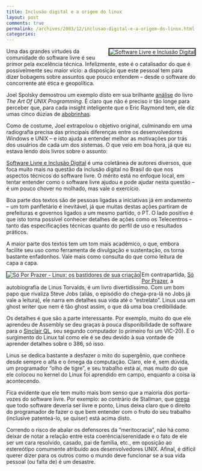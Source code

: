 ```yaml
---
title: Inclusão digital e a origem do linux
layout: post
comments: true
permalink: /archives/2003/12/inclusao-digital-e-a-origem-do-linux.html
categories:
---
```

<img src=//chester.me/img/blig/softlivre.jpg align="right" border=2 alt="Software Livre e Inclusão Digital">Uma das grandes virtudes da comunidade do software livre é seu primor pela excelência técnica. Infelizmente, este é o catalisador do que é possívelmente seu maior vício: a disposição que este pessoal tem para dizer bobagens sobre assuntos que pouco entendem &#8211; desde o software do concorrente até ética e geopolítica.

Joel Spolsky demostrou um exemplo disto em sua brilhante <a href="http://www.joelonsoftware.com/articles/Biculturalism.html" >análise</a> do livro *The Art Of UNIX Programming*. É claro que não é preciso ir tão longe para perceber que, para cada insight inteligente que o Eric Raymond tem, ele diz umas cinco dúzias de <a href="http://armedndangerous.blogspot.com/2002\_10\_13\_armedndangerous\_archive.html#83175091" >abobrinhas</a>.

Como de costume, Joel extrapolou o objetivo original, culminando em uma radiografia precisa das principais diferenças entre os desenvolvedores Windows e UNIX &#8211; e isto ajuda a entender melhor as motivações por trás dos usuários de cada um dos sistemas. O que veio em boa hora, já que eu estava lendo dois livros sobre o assunto:

<a href="http://www.submarino.com.br/books_productdetails.asp?Query=ProductPage&#038;ProdTypeId=1&#038;ProdId=203673&#038;ST=SE" >Software Livre e Inclusão Digital</a> é uma coletânea de autores diversos, que foca muito mais na questão da inclusão digital no Brasil do que nos aspectos técnicos do software livre. O mérito está no enfoque local, em tentar entender como o software livre ajudou e pode ajudar nesta questão &#8211; é um pouco chover no molhado, mas vale o exercício.

Boa parte dos textos são de pessoas ligadas a iniciativas já em andamento &#8211; um tom panfletário é inevitável, já que muitas destas ações partiram de prefeituras e governos ligados a um mesmo partido, o PT. O lado positivo é que isto torna possível conhecer detalhes de ações como os Telecentros &#8211; tanto das especificações técnicas quanto do perfil de uso e resultados práticos.

A maior parte dos textos tem um tom mais acadêmico, o que, embora facilite seu uso como ferramenta de divulgação e sustentação, os torna bastante enfadonhos. Vale mais como consulta do que como leitura de capa a capa.

<img src=//chester.me/img/blig/soporprazer.jpg align="left" border=1 alt="Só Por Prazer - Linux: os bastidores de sua criação">Em contrapartida, <a href="http://www.submarino.com.br/books_productdetails.asp?Query=ProductPage&#038;ProdTypeId=1&#038;ProdId=154139&#038;ST=SE" >Só Por Prazer</a>, a autobiografia de Linus Torvalds, é um livro divertidíssimo. Com um bom papo que rivaliza Steve Jobs (aliás, o episódio do chega-pra-lá no Jobs já vale a leitura), ele narra em detalhes sua vida até o &#8220;estrelato&#8221;. Linus usa um ghost writer que nem é tão ghost assim, o que dá uma boa credibilidade.

Os detalhes é que são a parte interessante. Por exemplo, muito do que ele aprendeu de Assembly se deu graças à pouca disponibilidade de software para o <a href="http://m.nu/datorer/ql-pic.html" >Sinclair QL</a>, seu segundo computador (o primeiro foi um VIC-20). E o surgimento do Linux tal como ele é se deu devido à sua vontade de aprender detalhes sobre o 386, só isso.

Linus se dedica bastante a desfazer o mito do supergênio, que conhece desde sempre o alfa e o ômega da computação. Claro, ele é, sem dúvida, um programador &#8220;olho de tigre&#8221;, e seu trabalho está aí, mas muito do que ele colocou no kernel do Linux foi aprendido em campo, enquanto a coisa ia acontecendo.

Fica evidente que ele tem muito mais bom senso que a maioria dos porta-vozes do software livre. Por exemplo: ao contrário de Stallman, que <a href="http://www.itmweb.com/opentech/f040198.htm" >prega</a> que todo software deveria ser livre e ponto, Linus deixa claro que o direito do programador de fazer o que bem entender com o fruto do seu trabalho (inclusive patenteá-lo, se quiser) está acima disto.

Correndo o risco de abalar os defensores da &#8220;meritocracia&#8221;, não há como deixar de notar a relação entre esta coerência/serenidade e o fato de ele ser um cara resolvido, casado, pai de família, etc., em oposição ao estereótipo comumente atribuído aos desenvolvedores UNIX. Afinal, é difícil querer dizer para os outros como o mundo deve funcionar se a sua vida pessoal (ou falta de) é um desastre.

